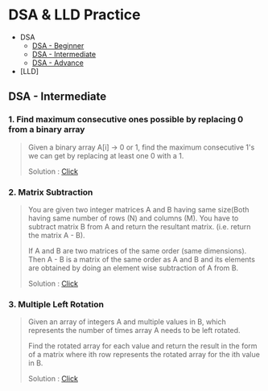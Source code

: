 # DSA & LLD Practice

- DSA
  - [DSA - Beginner](#dsa-beginner)
  - [DSA - Intermediate](#dsa---intermediate)
  - [DSA - Advance](#dsa-advance)
- [LLD]


## DSA - Intermediate

### **1. Find maximum consecutive ones possible by replacing 0 from a binary array**
> Given a binary array A[i] -> 0 or 1, find the maximum consecutive 1's we can get by replacing at least one 0 with a 1.
> 
> Solution : [Click](src/com/anirban/practice/dsa/intermediate/arrays/MaxConsecutiveOnesByReplace.java)

### **2. Matrix Subtraction**
> You are given two integer matrices A and B having same size(Both having same number of rows (N) and columns (M). You have to subtract matrix B from A and return the resultant matrix. (i.e. return the matrix A - B).
> 
> If A and B are two matrices of the same order (same dimensions). Then A - B is a matrix of the same order as A and B and its elements are obtained by doing an element wise subtraction of A from B.
>
> Solution : [Click](src/com/anirban/practice/dsa/intermediate/arrays/MatrixSubtraction.java)

### **3. Multiple Left Rotation**
> Given an array of integers A and multiple values in B, which represents the number of times array A needs to be left rotated.
>
> Find the rotated array for each value and return the result in the form of a matrix where ith row represents the rotated array for the ith value in B.
> 
> Solution : [Click](src/com/anirban/practice/dsa/intermediate/arrays/MultipleLeftRotation.java)